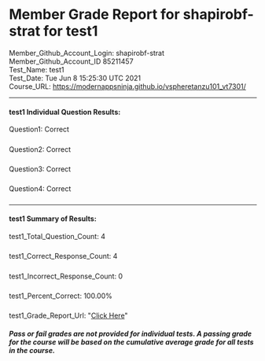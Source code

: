 # Member Grade Report for shapirobf-strat for test1  
   
Member_Github_Account_Login: shapirobf-strat  
Member_Github_Account_ID 85211457  
Test_Name: test1  
Test_Date: Tue Jun  8 15:25:30 UTC 2021  
Course_URL: https://modernappsninja.github.io/vspheretanzu101_vt7301/  
   
---  
#### test1 Individual Question Results:  
Question1: Correct  
#####  
Question2: Correct  
#####  
Question3: Correct  
#####  
Question4: Correct  
#####  
---  
#### test1 Summary of Results:  
test1_Total_Question_Count: 4  
#####  
test1_Correct_Response_Count: 4  
#####  
test1_Incorrect_Response_Count: 0  
#####  
test1_Percent_Correct: 100.00%  
#####  
test1_Grade_Report_Url: "[Click Here](https://github.com/modernappsninjas/shapirobf-strat/blob/main/static/userdata/courses/vspheretanzu101_vt7301/grade_report.pr1050.test1.md)"
##### Pass or fail grades are not provided for individual tests. A passing grade for the course will be based on the cumulative average grade for all tests in the course.  
